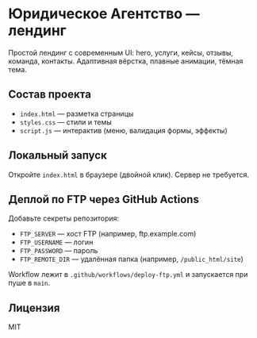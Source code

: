 # Юридическое Агентство — лендинг

Простой лендинг с современным UI: hero, услуги, кейсы, отзывы, команда, контакты. Адаптивная вёрстка, плавные анимации, тёмная тема.

## Состав проекта
- `index.html` — разметка страницы
- `styles.css` — стили и темы
- `script.js` — интерактив (меню, валидация формы, эффекты)

## Локальный запуск
Откройте `index.html` в браузере (двойной клик). Сервер не требуется.

## Деплой по FTP через GitHub Actions
Добавьте секреты репозитория:
- `FTP_SERVER` — хост FTP (например, ftp.example.com)
- `FTP_USERNAME` — логин
- `FTP_PASSWORD` — пароль
- `FTP_REMOTE_DIR` — удалённая папка (например, `/public_html/site`)

Workflow лежит в `.github/workflows/deploy-ftp.yml` и запускается при пуше в `main`.

## Лицензия
MIT
